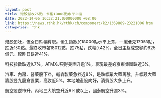 ```yaml
---
layout: post
title: 港股低收75點　恒指18000點水平上落
date: 2022-10-06 16:32:21.000000000 +08:00
link: https://news.rthk.hk/rthk/ch/component/k2/1669889-20221006.htm
categories: rthk
---
```


港股回吐，但全日跌幅有限。恒生指數於18000點水平上落，一度低見17958點，跌近130點。最終收市報18012點，跌75點，跌幅0.42%，全日主板成交額約625億元，較昨日跌近41%。

科技指數跌近0.7%，ATMXJ只得美團升逾1%，表現最差的京東集團跌近3%。

汽車、內房、醫藥股下挫，翰森製藥急挫近8%，是跌幅最大藍籌股。升幅最大藍籌股是九龍倉置業，高收近5%。本地地產股向好，消費股大多上升。

航空股逆市升，內地三大航空升近6%或以上，國泰航空升逾3%。
